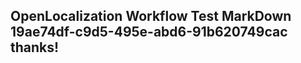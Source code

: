 <properties
ms.topic="hero-topic1"
ms.test1="hero-topic"
ms.test2="test"/>

## OpenLocalization Workflow Test MarkDown 19ae74df-c9d5-495e-abd6-91b620749cac thanks!
